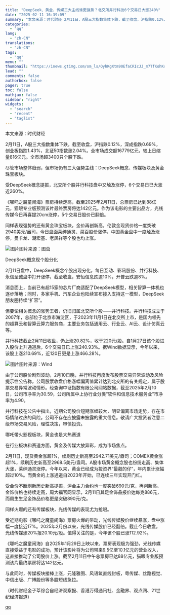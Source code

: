 ```yaml
---
title: "DeepSeek、黄金、传媒三大主线谁更强势？北交所并行科技6个交易日大涨240%"
date: "2025-02-11 16:39:09"
summary: "本文来源：时代财经 2月11日，A股三大指数集体下跌，截至收盘，沪指跌0.12%，深成指跌0.69%..."
categories:
  - "qq"
lang:
  - "zh-CN"
translations:
  - "zh-CN"
tags:
  - "qq"
menu: ""
thumbnail: "https://inews.gtimg.com/om_ls/OyhKgXtm90EfaCRIcJJ_m7TfKohKr3rMMyBBli_YTHixYAA_640360/0"
lead: ""
comments: false
authorbox: false
pager: true
toc: false
mathjax: false
sidebar: "right"
widgets:
  - "search"
  - "recent"
  - "taglist"
---
```


本文来源：时代财经

2月11日，A股三大指数集体下跌，截至收盘，沪指跌0.12%，深成指跌0.69%，创业板指跌1.43%，北证50指数涨2.04%。全市场成交额16779亿元，较上日缩量816亿元。全市场超3400只个股下跌。

尽管市场整体趋弱，但市场仍有三大强势主线：DeepSeek概念、传媒板块及黄金珠宝板块。

受DeepSeek概念提振，北交所个股并行科技盘中又触及涨停，6个交易日已大涨近260%。

《哪吒之魔童闹海》票房持续走高，截至2025年2月11日，总票房已达到88亿元，猫眼专业版预测该片最终票房将达142亿元。作为该电影的主要出品方，光线传媒今日再喜提20cm涨停，5个交易日股价已翻倍。

同样表现强势的还有黄金珠宝板块，金价再创新高，伦敦金现货价格一度突破2940美元/盎司，今日盘面莱绅通灵、菜百股份涨停，中国黄金盘中一度触及涨停，曼卡龙、潮宏基、老凤祥等个股也均上涨。

![图片](https://inews.gtimg.com/om_bt/OOmNT1ChWiMjmw7Jhwr8JjuYzWmDOjVG9qSrm1_B8C5BgAA/641)图片来源：图虫

DeepSeek概念现个股分化

2月11日盘中，DeepSeek概念个股出现分化，每日互动、彩讯股份、并行科技、永信至诚盘中打开涨停，截至收盘，安恒信息跌逾10%，开普云跌逾8%。

消息面上，当前已有超15家的芯片厂商适配了DeepSeek模型，相关智算一体机也逐步落地；同时，多家手机、汽车企业也陆续宣布接入支持这一模型，DeepSeek朋友圈持续“扩容”。

但要论相关概念的涨势王者，仍旧归属北交所个股——并行科技。并行科技成立于2007年，总部位于北京市海淀区，于2023年11月1日在北交所上市，是国内领先的超算云和智算云算力服务商，主要业务包括通用云、行业云、AI云、设计仿真云等。

并行科技截止2月11日收盘，仍上涨20.82%，收于220元/股。自1月27日该个股进入股价上升通道后，6个交易日已上涨240.93%。据Wind数据显示，今年以来，该股上涨210.69%，近120日更是上涨466.28%。

![图片](https://inews.gtimg.com/om_bt/OWlUMrN4jplYDZyDSEyn1OjeJ0SQCLXrnuRRKQacx4aroAA/641)图片来源：Wind

由于公司股价剧烈波动，2月10日晚，并行科技再度发布股票交易异常波动及风险提示性公告称，公司股票收盘价格涨幅偏离值累计达到北交所的有关规定，属于股票交易异常波动情形。经查询中证指数有限公司网站数据，截至2025年2月10日，公司市净率为30.59，公司所属中上协行业分类“软件和信息技术服务业”市净率为4.90。

并行科技在公告中指出，近期公司股价短期涨幅较大，明显偏离市场走势，存在市场情绪过热的风险。公司不存在应披露未披露的重大信息。敬请广大投资者注意二级市场交易风险，理性决策，审慎投资。

哪吒带火影视板块，黄金也是大热赛道

在行业板块和赛道方面，黄金及传媒大放异彩，成为市场焦点。

2月11日，现货黄金涨超1%，续刷历史新高至2942.71美元/盎司；COMEX黄金涨超1%，续刷历史新高至2968.5美元/盎司。A股市场黄金概念股也纷纷走高、集体大涨，莱绅通灵涨停。今年以来，黄金已经成为投资界“最靓的仔”，年内累计涨幅超过10%。而黄金的上涨通道自2023年开始，已连续三年实现开门红。

受金价不断刷新历史新高提振，沪金主力合约也一度突破690元/克，再创新高。金饰价格也持续走高，周大福官网显示，2月11日其足金饰品报价达每克886元，而周生生足金饰品价格更是突破890元/克。

同样火爆的还有传媒板块，光线传媒的表现尤为抢眼。

受近期电影《哪吒之魔童闹海》票房火爆的带动，光线传媒股价继续暴涨，盘中涨幅一度接近17%。2025年2月份以来，光线传媒股价已经翻倍。截止今日收盘，光线传媒涨20%报20.10元/股。值得关注的是，今年该个股已涨112.92%。

《哪吒之魔童闹海》自2025年1月29日上映以来，票房表现极为强劲，光线传媒直接受益于电影的成功，预计该影片将为公司带来9.5亿至10.1亿元的营业收入，这直接推动了公司股价上涨。截至2月11日中午总票房已达88亿元，猫眼专业版预测该片最终票房将达142亿元。

与此同时，传媒板块接棒上涨，元隆雅图、风语筑直线封板，粤传媒、丝路视觉、中信出版、广博股份等多股短线急拉。

（时代财经金子莘综合自经济观察报、香港万得通讯社、金融界、观点网、21世纪经济报道）

[qq](https://new.qq.com/rain/a/20250211A066OP00)
